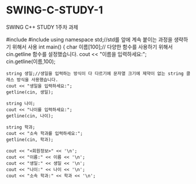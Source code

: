 # SWING-C-STUDY-1
SWING C++ STUDY 1주차 과제

#include<iostream>
#include <string>
using namespace std;//std를 앞에 계속 붙이는 과정을 생략하기 위해서 사용
int main()
{
	char 이름[100];// 다양한 함수를 사용하기 위해서 cin.getline 함수를 설정했습니다.
	cout << "이름을 입력하세요:";  
	cin.getline(이름,100);

	string 생일;//생일을 입력하는 방식이 다 다르기에 문자열 크기에 제약이 없는 string 클래스 방식을 사용했습니다.
	cout << "생일을 입력하세요:";
	getline(cin, 생일);

	string 나이;
	cout << "나이를 입력하세요:";
	getline(cin, 나이);

	string 학과;
	cout << "소속 학과를 입력하세요:";
	getline(cin, 학과);

	cout << "<회원정보>" << '\n';
	cout << "이름:" << 이름 << '\n';
	cout << "생일:" << 생일 << '\n';
	cout << "나이:" << 나이 << '\n';
	cout << "소속 학과:" << 학과 << '\n';
	

